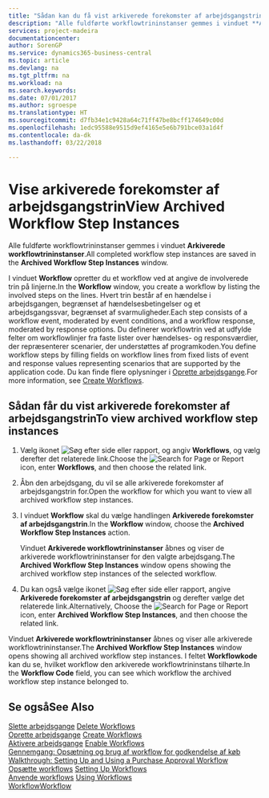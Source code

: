 ```yaml
---
title: "Sådan kan du få vist arkiverede forekomster af arbejdsgangstrin | Microsoft Docs"
description: "Alle fuldførte workflowtrininstanser gemmes i vinduet **Arkiverede workflowtrininstanser**."
services: project-madeira
documentationcenter: 
author: SorenGP
ms.service: dynamics365-business-central
ms.topic: article
ms.devlang: na
ms.tgt_pltfrm: na
ms.workload: na
ms.search.keywords: 
ms.date: 07/01/2017
ms.author: sgroespe
ms.translationtype: HT
ms.sourcegitcommit: d7fb34e1c9428a64c71ff47be8bcff174649c00d
ms.openlocfilehash: 1edc95588e9515d9ef4165e5e6b791bce03a1d4f
ms.contentlocale: da-dk
ms.lasthandoff: 03/22/2018

---
```

# <a name="view-archived-workflow-step-instances"></a><span data-ttu-id="e63fc-103">Vise arkiverede forekomster af arbejdsgangstrin</span><span class="sxs-lookup"><span data-stu-id="e63fc-103">View Archived Workflow Step Instances</span></span>
<span data-ttu-id="e63fc-104">Alle fuldførte workflowtrininstanser gemmes i vinduet **Arkiverede workflowtrininstanser**.</span><span class="sxs-lookup"><span data-stu-id="e63fc-104">All completed workflow step instances are saved in the **Archived Workflow Step Instances** window.</span></span>  

 <span data-ttu-id="e63fc-105">I vinduet **Workflow** opretter du et workflow ved at angive de involverede trin på linjerne.</span><span class="sxs-lookup"><span data-stu-id="e63fc-105">In the **Workflow** window, you create a workflow by listing the involved steps on the lines.</span></span> <span data-ttu-id="e63fc-106">Hvert trin består af en hændelse i arbejdsgangen, begrænset af hændelsesbetingelser og et arbejdsgangssvar, begrænset af svarmuligheder.</span><span class="sxs-lookup"><span data-stu-id="e63fc-106">Each step consists of a workflow event, moderated by event conditions, and a workflow response, moderated by response options.</span></span> <span data-ttu-id="e63fc-107">Du definerer workflowtrin ved at udfylde felter om workflowlinjer fra faste lister over hændelses- og responsværdier, der repræsenterer scenarier, der understøttes af programkoden.</span><span class="sxs-lookup"><span data-stu-id="e63fc-107">You define workflow steps by filling fields on workflow lines from fixed lists of event and response values representing scenarios that are supported by the application code.</span></span> <span data-ttu-id="e63fc-108">Du kan finde flere oplysninger i [Oprette arbejdsgange](across-how-to-create-workflows.md).</span><span class="sxs-lookup"><span data-stu-id="e63fc-108">For more information, see [Create Workflows](across-how-to-create-workflows.md).</span></span>  

## <a name="to-view-archived-workflow-step-instances"></a><span data-ttu-id="e63fc-109">Sådan får du vist arkiverede forekomster af arbejdsgangstrin</span><span class="sxs-lookup"><span data-stu-id="e63fc-109">To view archived workflow step instances</span></span>  
1.  <span data-ttu-id="e63fc-110">Vælg ikonet ![Søg efter side eller rapport](media/ui-search/search_small.png "Ikonet Søg efter side eller rapport"), og angiv **Workflows**, og vælg derefter det relaterede link.</span><span class="sxs-lookup"><span data-stu-id="e63fc-110">Choose the ![Search for Page or Report](media/ui-search/search_small.png "Search for Page or Report icon") icon, enter **Workflows**, and then choose the related link.</span></span>  
2.  <span data-ttu-id="e63fc-111">Åbn den arbejdsgang, du vil se alle arkiverede forekomster af arbejdsgangstrin for.</span><span class="sxs-lookup"><span data-stu-id="e63fc-111">Open the workflow for which you want to view all archived workflow step instances.</span></span>  
3.  <span data-ttu-id="e63fc-112">I vinduet **Workflow** skal du vælge handlingen **Arkiverede forekomster af arbejdsgangstrin**.</span><span class="sxs-lookup"><span data-stu-id="e63fc-112">In the **Workflow** window, choose the **Archived Workflow Step Instances** action.</span></span>  

    <span data-ttu-id="e63fc-113">Vinduet **Arkiverede workflowtrininstanser** åbnes og viser de arkiverede workflowtrininstanser for den valgte arbejdsgang.</span><span class="sxs-lookup"><span data-stu-id="e63fc-113">The **Archived Workflow Step Instances** window opens showing the archived workflow step instances of the selected workflow.</span></span>  
4.  <span data-ttu-id="e63fc-114">Du kan også vælge ikonet ![Søg efter side eller rapport](media/ui-search/search_small.png "Ikonet Søg efter side eller rapport"), angive **Arkiverede forekomster af arbejdsgangstrin** og derefter vælge det relaterede link.</span><span class="sxs-lookup"><span data-stu-id="e63fc-114">Alternatively, Choose the ![Search for Page or Report](media/ui-search/search_small.png "Search for Page or Report icon") icon, enter **Archived Workflow Step Instances**, and then choose the related link.</span></span>  

<span data-ttu-id="e63fc-115">Vinduet **Arkiverede workflowtrininstanser** åbnes og viser alle arkiverede workflowtrininstanser.</span><span class="sxs-lookup"><span data-stu-id="e63fc-115">The **Archived Workflow Step Instances** window opens showing all archived workflow step instances.</span></span> <span data-ttu-id="e63fc-116">I feltet **Workflowkode** kan du se, hvilket workflow den arkiverede workflowtrininstans tilhørte.</span><span class="sxs-lookup"><span data-stu-id="e63fc-116">In the **Workflow Code** field, you can see which workflow the archived workflow step instance belonged to.</span></span>  

## <a name="see-also"></a><span data-ttu-id="e63fc-117">Se også</span><span class="sxs-lookup"><span data-stu-id="e63fc-117">See Also</span></span>  
 <span data-ttu-id="e63fc-118">[Slette arbejdsgange](across-how-to-delete-workflows.md) </span><span class="sxs-lookup"><span data-stu-id="e63fc-118">[Delete Workflows](across-how-to-delete-workflows.md) </span></span>  
 <span data-ttu-id="e63fc-119">[Oprette arbejdsgange](across-how-to-create-workflows.md) </span><span class="sxs-lookup"><span data-stu-id="e63fc-119">[Create Workflows](across-how-to-create-workflows.md) </span></span>  
 <span data-ttu-id="e63fc-120">[Aktivere arbejdsgange](across-how-to-enable-workflows.md) </span><span class="sxs-lookup"><span data-stu-id="e63fc-120">[Enable Workflows](across-how-to-enable-workflows.md) </span></span>  
 <span data-ttu-id="e63fc-121">[Gennemgang: Opsætning og brug af workflow for godkendelse af køb](walkthrough-setting-up-and-using-a-purchase-approval-workflow.md) </span><span class="sxs-lookup"><span data-stu-id="e63fc-121">[Walkthrough: Setting Up and Using a Purchase Approval Workflow](walkthrough-setting-up-and-using-a-purchase-approval-workflow.md) </span></span>  
 <span data-ttu-id="e63fc-122">[Opsætte workflows](across-set-up-workflows.md) </span><span class="sxs-lookup"><span data-stu-id="e63fc-122">[Setting Up Workflows](across-set-up-workflows.md) </span></span>  
 <span data-ttu-id="e63fc-123">[Anvende workflows](across-use-workflows.md) </span><span class="sxs-lookup"><span data-stu-id="e63fc-123">[Using Workflows](across-use-workflows.md) </span></span>  
 [<span data-ttu-id="e63fc-124">Workflow</span><span class="sxs-lookup"><span data-stu-id="e63fc-124">Workflow</span></span>](across-workflow.md)

